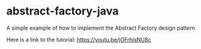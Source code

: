 # abstract-factory-java
A simple example of how to implement the Abstract Factory design pattern

Here is a link to the tutorial: https://youtu.be/jOFrhisNU8c
